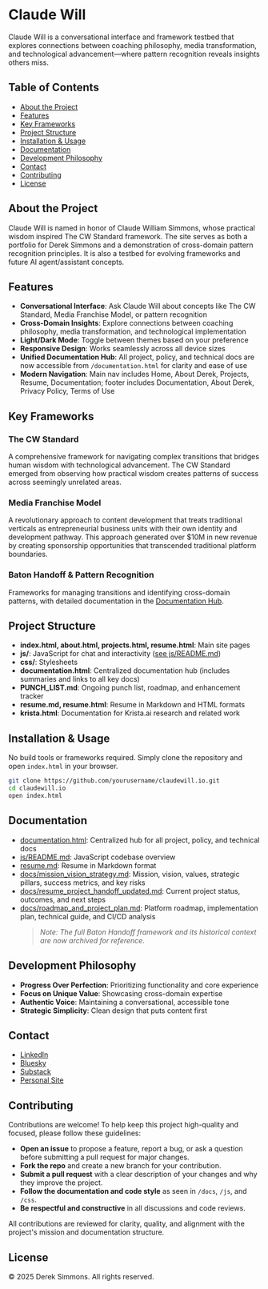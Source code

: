 # Claude Will

Claude Will is a conversational interface and framework testbed that explores connections between coaching philosophy, media transformation, and technological advancement—where pattern recognition reveals insights others miss.

## Table of Contents

- [About the Project](#about-the-project)
- [Features](#features)
- [Key Frameworks](#key-frameworks)
- [Project Structure](#project-structure)
- [Installation &amp; Usage](#installation--usage)
- [Documentation](#documentation)
- [Development Philosophy](#development-philosophy)
- [Contact](#contact)
- [Contributing](#contributing)
- [License](#license)

## About the Project

Claude Will is named in honor of Claude William Simmons, whose practical wisdom inspired The CW Standard framework. The site serves as both a portfolio for Derek Simmons and a demonstration of cross-domain pattern recognition principles. It is also a testbed for evolving frameworks and future AI agent/assistant concepts.

## Features

- **Conversational Interface**: Ask Claude Will about concepts like The CW Standard, Media Franchise Model, or pattern recognition
- **Cross-Domain Insights**: Explore connections between coaching philosophy, media transformation, and technological implementation
- **Light/Dark Mode**: Toggle between themes based on your preference
- **Responsive Design**: Works seamlessly across all device sizes
- **Unified Documentation Hub**: All project, policy, and technical docs are now accessible from `/documentation.html` for clarity and ease of use
- **Modern Navigation**: Main nav includes Home, About Derek, Projects, Resume, Documentation; footer includes Documentation, About Derek, Privacy Policy, Terms of Use

## Key Frameworks

### The CW Standard

A comprehensive framework for navigating complex transitions that bridges human wisdom with technological advancement. The CW Standard emerged from observing how practical wisdom creates patterns of success across seemingly unrelated areas.

### Media Franchise Model

A revolutionary approach to content development that treats traditional verticals as entrepreneurial business units with their own identity and development pathway. This approach generated over $10M in new revenue by creating sponsorship opportunities that transcended traditional platform boundaries.

### Baton Handoff & Pattern Recognition

Frameworks for managing transitions and identifying cross-domain patterns, with detailed documentation in the [Documentation Hub](./documentation.html).

## Project Structure

- **index.html, about.html, projects.html, resume.html**: Main site pages
- **js/**: JavaScript for chat and interactivity ([see js/README.md](js/README.md))
- **css/**: Stylesheets
- **documentation.html**: Centralized documentation hub (includes summaries and links to all key docs)
- **PUNCH_LIST.md**: Ongoing punch list, roadmap, and enhancement tracker
- **resume.md, resume.html**: Resume in Markdown and HTML formats
- **krista.html**: Documentation for Krista.ai research and related work

## Installation & Usage

No build tools or frameworks required. Simply clone the repository and open `index.html` in your browser.

```sh
git clone https://github.com/yourusername/claudewill.io.git
cd claudewill.io
open index.html
```

## Documentation

- [documentation.html](./documentation.html): Centralized hub for all project, policy, and technical docs
- [js/README.md](js/README.md): JavaScript codebase overview
- [resume.md](./resume.md): Resume in Markdown format
- [docs/mission_vision_strategy.md](docs/mission_vision_strategy.md): Mission, vision, values, strategic pillars, success metrics, and key risks
- [docs/resume_project_handoff_updated.md](docs/resume_project_handoff_updated.md): Current project status, outcomes, and next steps
- [docs/roadmap_and_project_plan.md](docs/roadmap_and_project_plan.md): Platform roadmap, implementation plan, technical guide, and CI/CD analysis
  > *Note: The full Baton Handoff framework and its historical context are now archived for reference.*
  >

## Development Philosophy

- **Progress Over Perfection**: Prioritizing functionality and core experience
- **Focus on Unique Value**: Showcasing cross-domain expertise
- **Authentic Voice**: Maintaining a conversational, accessible tone
- **Strategic Simplicity**: Clean design that puts content first

## Contact

- [LinkedIn](https://www.linkedin.com/in/dereksimm)
- [Bluesky](https://bsky.app/profile/derek4thecws.bsky.social)
- [Substack](https://derek4thecws.substack.com/)
- [Personal Site](https://dcs.bio)

## Contributing

Contributions are welcome! To help keep this project high-quality and focused, please follow these guidelines:

- **Open an issue** to propose a feature, report a bug, or ask a question before submitting a pull request for major changes.
- **Fork the repo** and create a new branch for your contribution.
- **Submit a pull request** with a clear description of your changes and why they improve the project.
- **Follow the documentation and code style** as seen in `/docs`, `/js`, and `/css`.
- **Be respectful and constructive** in all discussions and code reviews.

All contributions are reviewed for clarity, quality, and alignment with the project's mission and documentation structure.

## License

© 2025 Derek Simmons. All rights reserved.
